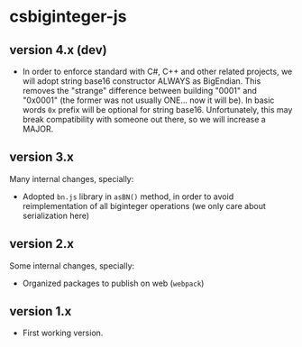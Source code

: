 # csbiginteger-js

## version 4.x (dev)

- In order to enforce standard with C#, C++ and other related projects, we will adopt string base16 constructor ALWAYS as BigEndian. This removes the "strange" difference between building "0001" and "0x0001" (the former was not usually ONE... now it will be). In basic words `0x` prefix will be optional for string base16. Unfortunately, this may break compatibility with someone out there, so we will increase a MAJOR.

## version 3.x

Many internal changes, specially:

- Adopted `bn.js` library in `asBN()` method, in order to avoid reimplementation of all biginteger operations (we only care about serialization here)

## version 2.x

Some internal changes, specially:

- Organized packages to publish on web (`webpack`)

## version 1.x

- First working version.

